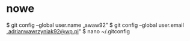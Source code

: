 # nowe
$ git config –global user.name „awaw92”
$ git config –global user.email „adrianwawrzyniak92@wp.pl"
$ nano ~/.gitconfig
